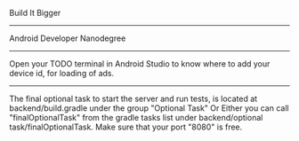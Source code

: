 Build It Bigger
<hr>
Android Developer Nanodegree
<hr>
Open your TODO terminal in Android Studio to know where to add your device id, for loading of ads.
<hr>
The final optional task to start the server and run tests, is located at backend/build.gradle under the group "Optional Task"  
Or
Either you can call "finalOptionalTask" from the gradle tasks list under backend/optional task/finalOptionalTask.
Make sure that your port "8080" is free.
